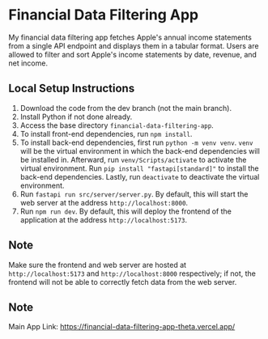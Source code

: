 # Financial Data Filtering App
My financial data filtering app fetches Apple's annual income statements from a single API endpoint and displays them in a tabular format. Users are allowed to filter and sort Apple's income statements by date, revenue, and net income.

## Local Setup Instructions
1. Download the code from the dev branch (not the main branch).
2. Install Python if not done already.
3. Access the base directory `financial-data-filtering-app`.
4. To install front-end dependencies, run `npm install`.
5. To install back-end dependencies, first run `python -m venv venv`. `venv` will be the virtual environment in which the back-end dependencies will be installed in. Afterward, run `venv/Scripts/activate` to activate the virtual environment. Run `pip install "fastapi[standard]"` to install the back-end dependencies. Lastly, run `deactivate` to deactivate the virtual environment.
6. Run `fastapi run src/server/server.py`. By default, this will start the web server at the address `http://localhost:8000`.
7. Run `npm run dev`. By default, this will deploy the frontend of the application at the address `http://localhost:5173`.

## Note
Make sure the frontend and web server are hosted at `http://localhost:5173` and `http://localhost:8000` respectively; if not, the frontend will not be able to correctly fetch data from the web server.

## Note
Main App Link: https://financial-data-filtering-app-theta.vercel.app/
